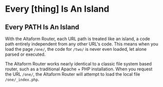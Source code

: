 # Every [thing] Is An Island

## Every PATH Is An Island

With the Altaform Router, each URL path is treated like an island, a code path
entirely independent from any other URL's code. This means when you load the
page `/one/`, the code for `/two/` is never even loaded, let alone parsed or
executed.

The Altaform Router works nearly identical to a classic file system based
router, such as a traditional Apache + PHP installation. When you request the
URL `/one/`, the Altaform Router will attempt to load the local file
`/one/_index.php`.
